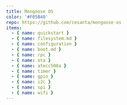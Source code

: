 ```yaml
---
title: Mongoose OS
color: '#F05B40'
repo: https://github.com/cesanta/mongoose-os
items:
  - { name: quickstart }
  - { name: filesystem.md }
  - { name: configuration }
  - { name: boot.md }
  - { name: rpc }
  - { name: ota }
  - { name: atecc508a }
  - { name: timer }
  - { name: gpio }
  - { name: i2c }
  - { name: spi }
  - { name: wifi }
---
```

